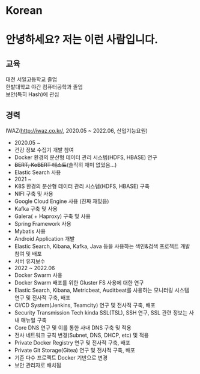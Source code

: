 # Korean
# 안녕하세요? 저는 이런 사람입니다.  
  
## 교육  
대전 서일고등학교 졸업  
한밭대학교 야간 컴퓨터공학과 졸업  
보안(특히 Hash)에 관심  
  
## 경력  
IWAZ(http://iwaz.co.kr/, 2020.05 ~ 2022.06, 산업기능요원)
 - 2020.05 ~  
 - 건강 정보 수집기 개발 참여
 - Docker 환경의 분산형 데이터 관리 시스템(HDFS, HBASE) 연구
 - ~~BERT, KoBERT 테스트~~(솔직히 재미 없었음...)
 - Elastic Search 사용
 - 2021 ~  
 - K8S 환경의 분산형 데이터 관리 시스템(HDFS, HBASE) 구축
 - NIFI 구축 및 사용
 - Google Cloud Engine 사용 (진짜 재밌음)
 - Kafka 구축 및 사용
 - Galera( + Haproxy) 구축 및 사용
 - Spring Framework 사용
 - Mybatis 사용
 - Android Application 개발
 - Elastic Search, Kibana, Kafka, Java 등을 사용하는 색인&검색 프로젝트 개발 참여 및 배포
 - 서버 유지보수
 - 2022 ~ 2022.06
 - Docker Swarm 사용
 - Docker Swarm 배포를 위한 Gluster FS 사용에 대한 연구
 - Elastic Search, Kibana, Metricbeat, Auditbeat를 사용하는 모니터링 시스템 연구 및 전사적 구축, 배포
 - CI/CD System(Jenkins, Teamcity) 연구 및 전사적 구축, 배포
 - Security Transmission Tech kinda SSL(TSL), SSH 연구, SSL 관련 정보는 사내 매뉴얼 구축
 - Core DNS 연구 및 이를 통한 사내 DNS 구축 및 적용
 - 전사 네트워크 규칙 변경(Subnet, DNS, DHCP, etc) 및 적용
 - Private Docker Registry 연구 및 전사적 구축, 배포
 - Private Git Storage(Gitea) 연구 및 전사적 구축, 배포
 - 기존 다수 프로젝트 Docker 기반으로 변경
 - 보안 관리자로 배치됨
